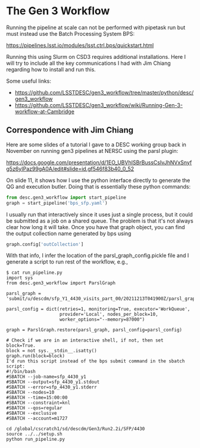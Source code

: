 # The Gen 3 Workflow

Running the pipeline at scale can not be performed with pipetask run but must instead use the Batch Processing System BPS:

https://pipelines.lsst.io/modules/lsst.ctrl.bps/quickstart.html

Running this using Slurm on CSD3 requires additional installations. Here I will try to include all the key communications I had with Jim Chiang regarding how to install and run this.

Some useful links:

- https://github.com/LSSTDESC/gen3_workflow/tree/master/python/desc/gen3_workflow
- https://github.com/LSSTDESC/gen3_workflow/wiki/Running-Gen-3-workflow-at-Cambridge

## Correspondence with Jim Chiang

Here are some slides of a tutorial I gave to a DESC working group back in November on running gen3 pipelines at NERSC using the parsl plugin:

https://docs.google.com/presentation/d/1EO_UBVhISBrBussCsIvJhNVxSnyfg5z6yIPaz99gA0A/edit#slide=id.gf546f83b40_0_52

On slide 11, it shows how I use the python interface directly to generate the QG and execution butler.  Doing that is essentially these python commands:

```Python
from desc.gen3_workflow import start_pipeline
graph = start_pipeline('bps_sfp.yaml')
```

I usually run that interactively since it uses just a single process, but it could be submitted as a job on a shared queue.  The problem is that it's not always clear how long it will take.    Once you have that graph object, you can find the output collection name generated by bps using

```Python
graph.config['outCollection']
```

With that info, I infer the location of the parsl_graph_config.pickle file and I generate a script to run rest of the workflow, e.g.,

```Shell
$ cat run_pipeline.py
import sys
from desc.gen3_workflow import ParslGraph

parsl_graph = 'submit/u/descdm/sfp_Y1_4430_visits_part_00/20211213T041900Z/parsl_graph_config.pickle'

parsl_config = dict(retries=1, monitoring=True, executor='WorkQueue',
                    provider='Local', nodes_per_block=10,
                    worker_options="--memory=87000")

graph = ParslGraph.restore(parsl_graph, parsl_config=parsl_config)

# Check if we are in an interactive shell, if not, then set block=True.
block = not sys.__stdin__.isatty()
graph.run(block=block)
I'd run this script instead of the bps submit command in the sbatch script:
#!/bin/bash
#SBATCH --job-name=sfp_4430_y1
#SBATCH --output=sfp_4430_y1.stdout
#SBATCH --error=sfp_4430_y1.stderr
#SBATCH --nodes=10
#SBATCH --time=15:00:00
#SBATCH --constraint=knl
#SBATCH --qos=regular
#SBATCH --exclusive
#SBATCH --account=m1727

cd /global/cscratch1/sd/descdm/Gen3/Run2.2i/SFP/4430
source ../../setup.sh
python run_pipeline.py
```
